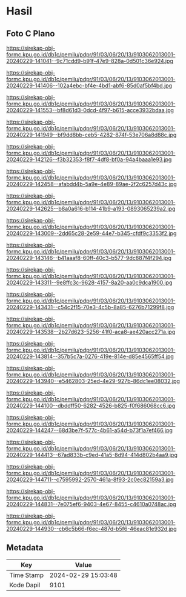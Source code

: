 # Hasil

## Foto C Plano

https://sirekap-obj-formc.kpu.go.id/db1c/pemilu/pdpr/91/03/06/20/13/9103062013001-20240229-141041--9c71cdd9-b91f-47e9-828a-0d501c36e924.jpg

https://sirekap-obj-formc.kpu.go.id/db1c/pemilu/pdpr/91/03/06/20/13/9103062013001-20240229-141406--102a4ebc-bf4e-4bd1-abf6-85d0af5bf4bd.jpg

https://sirekap-obj-formc.kpu.go.id/db1c/pemilu/pdpr/91/03/06/20/13/9103062013001-20240229-141553--bf8d61d3-0dcd-4f97-b615-acce3932bdaa.jpg

https://sirekap-obj-formc.kpu.go.id/db1c/pemilu/pdpr/91/03/06/20/13/9103062013001-20240229-141949--bf9dd8bb-ceb5-4282-874f-53e706a8d88c.jpg

https://sirekap-obj-formc.kpu.go.id/db1c/pemilu/pdpr/91/03/06/20/13/9103062013001-20240229-142126--f3b32353-f8f7-4df8-bf0a-94a4baaa1e93.jpg

https://sirekap-obj-formc.kpu.go.id/db1c/pemilu/pdpr/91/03/06/20/13/9103062013001-20240229-142458--afabdd4b-5a9e-4e89-89ae-2f2c6257d43c.jpg

https://sirekap-obj-formc.kpu.go.id/db1c/pemilu/pdpr/91/03/06/20/13/9103062013001-20240229-142625--b8a0a616-b114-41b9-a193-0893065239a2.jpg

https://sirekap-obj-formc.kpu.go.id/db1c/pemilu/pdpr/91/03/06/20/13/9103062013001-20240229-143009--2dd65c28-2e59-44e7-b345-cfdf9c3353f2.jpg

https://sirekap-obj-formc.kpu.go.id/db1c/pemilu/pdpr/91/03/06/20/13/9103062013001-20240229-143146--b41aaaf8-60ff-40c3-b577-9dc887f4f294.jpg

https://sirekap-obj-formc.kpu.go.id/db1c/pemilu/pdpr/91/03/06/20/13/9103062013001-20240229-143311--9e8ffc3c-9628-4157-8a20-aa0c9dca1900.jpg

https://sirekap-obj-formc.kpu.go.id/db1c/pemilu/pdpr/91/03/06/20/13/9103062013001-20240229-143431--c54c2f15-70e3-4c5b-8a85-6276b71299f8.jpg

https://sirekap-obj-formc.kpu.go.id/db1c/pemilu/pdpr/91/03/06/20/13/9103062013001-20240229-143538--2b27d623-5256-41f0-aca8-ae420acc271a.jpg

https://sirekap-obj-formc.kpu.go.id/db1c/pemilu/pdpr/91/03/06/20/13/9103062013001-20240229-143814--357b5c7a-0276-419e-814e-d85e4565ff54.jpg

https://sirekap-obj-formc.kpu.go.id/db1c/pemilu/pdpr/91/03/06/20/13/9103062013001-20240229-143940--e5462803-25ed-4e29-927b-86dc1ee08032.jpg

https://sirekap-obj-formc.kpu.go.id/db1c/pemilu/pdpr/91/03/06/20/13/9103062013001-20240229-144100--dbddff50-6282-4526-b825-f0f686068cc6.jpg

https://sirekap-obj-formc.kpu.go.id/db1c/pemilu/pdpr/91/03/06/20/13/9103062013001-20240229-144247--68d3be7f-577c-4b61-a54d-b73f1a7ef466.jpg

https://sirekap-obj-formc.kpu.go.id/db1c/pemilu/pdpr/91/03/06/20/13/9103062013001-20240229-144413--67ad833b-c9ed-41a5-8d94-414d802b4aa9.jpg

https://sirekap-obj-formc.kpu.go.id/db1c/pemilu/pdpr/91/03/06/20/13/9103062013001-20240229-144711--c7595992-2570-461a-8f93-2c0ec82159a3.jpg

https://sirekap-obj-formc.kpu.go.id/db1c/pemilu/pdpr/91/03/06/20/13/9103062013001-20240229-144831--7e075ef6-9403-4e67-8455-c4610a0748ac.jpg

https://sirekap-obj-formc.kpu.go.id/db1c/pemilu/pdpr/91/03/06/20/13/9103062013001-20240229-144930--cb6c5b66-f6ec-487d-b5f6-46eac81e932d.jpg


## Metadata

| Key        | Value               |
| ---------- | ------------------- |
| Time Stamp | 2024-02-29 15:03:48 |
| Kode Dapil | 9101                |



